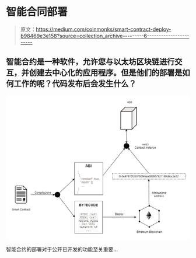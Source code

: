 # 智能合同部署

> 原文：<https://medium.com/coinmonks/smart-contract-deploy-b98469e3e158?source=collection_archive---------6----------------------->

## 智能合约是一种软件，允许您与以太坊区块链进行交互，并创建去中心化的应用程序。但是他们的部署是如何工作的呢？代码发布后会发生什么？

![](img/368f2689ad489d971773b16df9bf3746.png)

智能合约的部署对于公开已开发的功能至关重要…